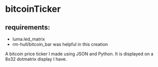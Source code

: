 # bitcoinTicker

## requirements: 

* luma.led_matrix
* rm-hull/bitcoin_bar was helpful in this creation

A bitcoin price ticker I made using JSON and Python. It is displayed on a 8x32 dotmatrix display I have. 

